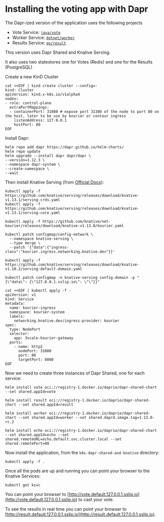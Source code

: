 # Installing the voting app with Dapr

The Dapr-ized version of the application uses the following projects
- Vote Service: [`java/vote`](../java/vote/)
- Worker Service: [`dotnet/worker`](../dotnet/worker/)
- Results Service: [`go/result`](../go/result/)

This version uses Dapr Shared and Knative Serving.

It also uses two statestores one for Votes (Redis) and one for the Results (PostgreSQL)

Create a new KinD Cluster

```
cat <<EOF | kind create cluster --config=-
kind: Cluster
apiVersion: kind.x-k8s.io/v1alpha4
nodes:
- role: control-plane
  extraPortMappings:
  - containerPort: 31080 # expose port 31380 of the node to port 80 on the host, later to be use by kourier or contour ingress
    listenAddress: 127.0.0.1
    hostPort: 80
EOF
```

Install Dapr: 

```
helm repo add dapr https://dapr.github.io/helm-charts/
helm repo update
helm upgrade --install dapr dapr/dapr \
--version=1.12.3 \
--namespace dapr-system \
--create-namespace \
--wait
```

Then install Knative Serving (from [Official Docs](https://knative.dev/docs/install/yaml-install/serving/install-serving-with-yaml/)): 

```
kubectl apply -f https://github.com/knative/serving/releases/download/knative-v1.13.1/serving-crds.yaml
kubectl apply -f https://github.com/knative/serving/releases/download/knative-v1.13.1/serving-core.yaml
```

```
kubectl apply -f https://github.com/knative/net-kourier/releases/download/knative-v1.13.0/kourier.yaml
```

```
kubectl patch configmap/config-network \
  --namespace knative-serving \
  --type merge \
  --patch '{"data":{"ingress-class":"kourier.ingress.networking.knative.dev"}}'
```

```
kubectl apply -f https://github.com/knative/serving/releases/download/knative-v1.10.2/serving-default-domain.yaml

```

```
kubectl patch configmap -n knative-serving config-domain -p "{\"data\": {\"127.0.0.1.sslip.io\": \"\"}}"
```

```
cat <<EOF | kubectl apply -f -
apiVersion: v1
kind: Service
metadata:
  name: kourier-ingress
  namespace: kourier-system
  labels:
    networking.knative.dev/ingress-provider: kourier
spec:
  type: NodePort
  selector:
    app: 3scale-kourier-gateway
  ports:
    - name: http2
      nodePort: 31080
      port: 80
      targetPort: 8080
EOF
```

Now we need to create three instances of Dapr Shared, one for each service: 

```
helm install vote oci://registry-1.docker.io/daprio/dapr-shared-chart --set shared.appId=vote 
```

```
helm install result oci://registry-1.docker.io/daprio/dapr-shared-chart --set shared.appId=result 
```

```
helm install worker oci://registry-1.docker.io/daprio/dapr-shared-chart --set shared.appId=worker --set shared.daprd.image.tag=1.13.0-rc.2
```

```
helm install echo oci://registry-1.docker.io/daprio/dapr-shared-chart --set shared.appId=echo --set shared.remoteURL=echo.default.svc.cluster.local --set shared.remotePort=80   
```

Now install the application, from the `k8s-dapr-shared-and-knative` directory: 
```
kubectl apply -f .
```

Once all the pods are up and running you can point your browser to the Knative Services:
```
kubectl get ksvc
```

You can point your browser to [http://vote.default.127.0.0.1.sslip.io](http://vote.default.127.0.0.1.sslip.io) to cast your vote. 

To see the results in real time you can point your browser to [http://result.default.127.0.0.1.sslip.io](http://result.default.127.0.0.1.sslip.io).


